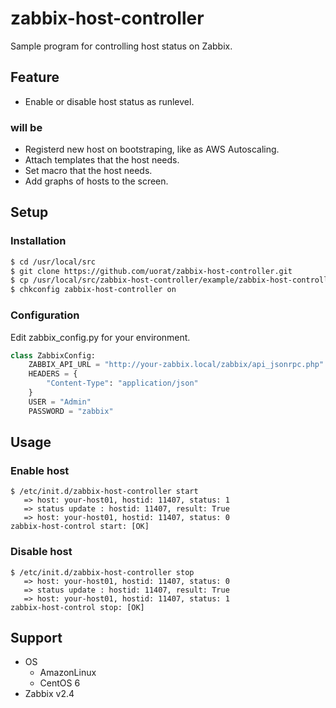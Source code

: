 zabbix-host-controller
============================================================

Sample program for controlling host status on Zabbix.

Feature
------------------------------------------------------------

* Enable or disable host status as runlevel.

### will be

* Registerd new host on bootstraping, like as AWS Autoscaling.
* Attach templates that the host needs.
* Set macro that the host needs.
* Add graphs of hosts to the screen.

Setup
------------------------------------------------------------

### Installation

```bash
$ cd /usr/local/src
$ git clone https://github.com/uorat/zabbix-host-controller.git
$ cp /usr/local/src/zabbix-host-controller/example/zabbix-host-controller.init /etc/init.d/zabbix-host-controller
$ chkconfig zabbix-host-controller on
```

### Configuration

Edit zabbix\_config.py for your environment.

```python
class ZabbixConfig:
    ZABBIX_API_URL = "http://your-zabbix.local/zabbix/api_jsonrpc.php"
    HEADERS = {
        "Content-Type": "application/json"
    }
    USER = "Admin"
    PASSWORD = "zabbix"
```

Usage
------------------------------------------------------------

### Enable host

```
$ /etc/init.d/zabbix-host-controller start
   => host: your-host01, hostid: 11407, status: 1
   => status update : hostid: 11407, result: True
   => host: your-host01, hostid: 11407, status: 0
zabbix-host-control start: [OK]
```

### Disable host

```
$ /etc/init.d/zabbix-host-controller stop
   => host: your-host01, hostid: 11407, status: 0
   => status update : hostid: 11407, result: True
   => host: your-host01, hostid: 11407, status: 1
zabbix-host-control stop: [OK]
```

Support
------------------------------------------------------------

* OS
    * AmazonLinux
    * CentOS 6
* Zabbix v2.4
